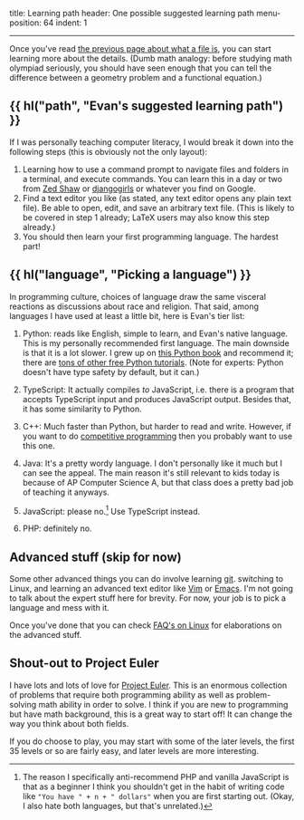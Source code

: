 title: Learning path
header: One possible suggested learning path
menu-position: 64
indent: 1

---

Once you've read [the previous page about what a file is](filesys.html),
you can start learning more about the details.
(Dumb math analogy: before studying math olympiad seriously,
you should have seen enough that you can tell the difference
between a geometry problem and a functional equation.)

## {{ hl("path", "Evan's suggested learning path") }}

If I was personally teaching computer literacy,
I would break it down into the following steps
(this is obviously not the only layout):

1. Learning how to use a command prompt to navigate files and folders
	in a terminal, and execute commands.
	You can learn this in a day or two from [Zed Shaw][term]
	or [djangogirls][term2] or whatever you find on Google.
2. Find a text editor you like (as stated, any text editor opens any plain text file).
	Be able to open, edit, and save an arbitrary text file.
	(This is likely to be covered in step 1 already;
	LaTeX users may also know this step already.)
3. You should then learn your first programming language.
	The hardest part!

## {{ hl("language", "Picking a language") }}

In programming culture, choices of language draw the same visceral reactions as
discussions about race and religion.
That said, among languages I have used at least a little bit,
here is Evan's tier list:

1. Python: reads like English, simple to learn, and Evan's native language.
	This is my personally recommended first language.
	The main downside is that it is a lot slower.
	I grew up on [this Python book](http://openbookproject.net/thinkcs/python/english3e/index.html)
	and recommend it;
	there are [tons of other free Python tutorials][nonpro].
	(Note for experts: Python doesn't have type safety by default, but it can.)

2. TypeScript: It actually compiles _to_ JavaScript,
	i.e. there is a program that accepts TypeScript input
	and produces JavaScript output.
	Besides that, it has some similarity to Python.

3. C++: Much faster than Python, but harder to read and write.
	However, if you want to do 
	[competitive programming](https://ioinformatics.org/)
	then you probably want to use this one.

4. Java: It's a pretty wordy language. I don't personally like it much
	but I can see the appeal.
	The main reason it's still relevant to kids today is because
	of AP Computer Science A,
	but that class does a pretty bad job of teaching it anyways.

5. JavaScript: please no.[^js] Use TypeScript instead.

6. PHP: definitely no.

## Advanced stuff (skip for now)

Some other advanced things you can do involve
learning [git](https://duckduckgo.com/?q=git+tutorial).
switching to Linux, and learning an advanced text editor like
[Vim](https://www.vim.org) or
[Emacs](https://en.wikipedia.org/wiki/Emacs).
I'm not going to talk about the expert stuff here for brevity.
For now, your job is to pick a language and mess with it.

Once you've done that you can check
[FAQ's on Linux](faq-linux.html) for elaborations on the advanced stuff.

[^js]: The reason I specifically anti-recommend PHP and vanilla JavaScript is
	that as a beginner I think you shouldn't get in the habit of writing code like
	`"You have " + n + " dollars"` when you are first starting out.
	(Okay, I also hate both languages, but that's unrelated.)

## Shout-out to Project Euler

I have lots and lots of love for
[Project Euler](https://projecteuler.net/about).
This is an enormous collection of problems that require both
programming ability as well as problem-solving math ability
in order to solve.
I think if you are new to programming but have math background,
this is a great way to start off!
It can change the way you think about both fields.

If you do choose to play, you may start with some of the later levels,
the first 35 levels or so are fairly easy,
and later levels are more interesting.


[term]: https://learnpythonthehardway.org/python3/appendixa.html
[term2]: https://tutorial.djangogirls.org/en/intro_to_command_line/
[nonpro]: https://wiki.python.org/moin/BeginnersGuide/NonProgrammers
